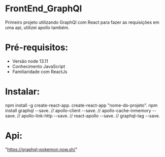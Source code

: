 # FrontEnd_GraphQl
Primeiro projeto utilizando GraphQl com React para fazer as requisições em uma api, utilizei apollo também.

# Pré-requisitos:
* Versão node 13.11
* Conhecimento JavaScript
* Familiaridade com ReactJs

# Instalar:
npm install -g create-react-app.
create-react-app "nome-do-projeto".
npm install graphql --save.
    //      apollo-client --save.
    //      apollo-cache-inmemory --save.
    //      apollo-link-http --save.
    //      react-apollo --save.
    //      graphql-tag --save.

# Api:
"https://graphql-pokemon.now.sh/"
